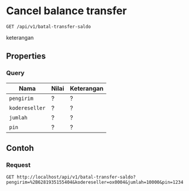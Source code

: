# Cancel balance transfer
```http
GET /api/v1/batal-transfer-saldo
```
keterangan
## Properties
### Query
Nama  | Nilai | Keterangan
--- | --- | ---
<code>pengirim</code> | ? | ?
<code>kodereseller</code> | ? | ?
<code>jumlah</code> | ? | ?
<code>pin</code> | ? | ?

## Contoh

### Request
```http
GET http://localhost/api/v1/batal-transfer-saldo?pengirim=%2B6281935155404&kodereseller=ox0004&jumlah=10000&pin=1234
```
